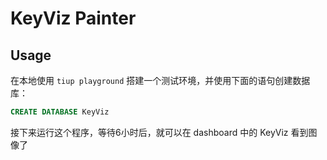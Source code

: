 # KeyViz Painter

## Usage
在本地使用 `tiup playground` 搭建一个测试环境，并使用下面的语句创建数据库：
```sql
CREATE DATABASE KeyViz
```

接下来运行这个程序，等待6小时后，就可以在 dashboard 中的 KeyViz 看到图像了

